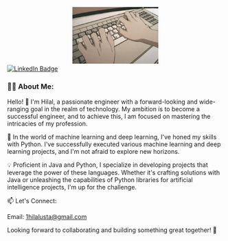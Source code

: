<div id="header" align="center">
  <img src="https://github.com/hilalusta1/hilalusta1/blob/main/F89e.gif" width="200"/>
</div>
<div id="badges">
  <a href="https://www.linkedin.com/in/1hilalusta">
    <img src="https://img.shields.io/badge/LinkedIn-blue?style=for-the-badge&logo=linkedin&logoColor=white" alt="LinkedIn Badge"/></a>
</div>

### 👩‍💻 About Me:
Hello! 👋 I'm Hilal, a passionate engineer with a forward-looking and wide-ranging goal in the realm of technology. My ambition is to become a successful engineer, and to achieve this, I am focused on mastering the intricacies of my profession.

🚀 In the world of machine learning and deep learning, I've honed my skills with Python. I've successfully executed various machine learning and deep learning projects, and I'm not afraid to explore new horizons.

💡 Proficient in Java and Python, I specialize in developing projects that leverage the power of these languages. Whether it's crafting solutions with Java or unleashing the capabilities of Python libraries for artificial intelligence projects, I'm up for the challenge.

📫 Let's Connect:

Email: 1hilalusta@gmail.com

Looking forward to collaborating and building something great together! 🚀
